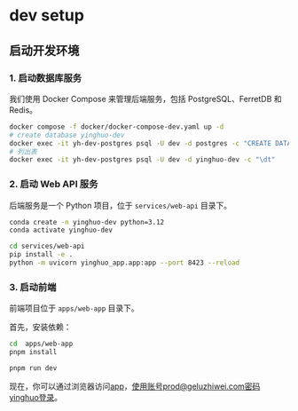 # dev setup

## 启动开发环境

### 1. 启动数据库服务

我们使用 Docker Compose 来管理后端服务，包括 PostgreSQL、FerretDB 和 Redis。

```bash
docker compose -f docker/docker-compose-dev.yaml up -d
# create database yinghuo-dev
docker exec -it yh-dev-postgres psql -U dev -d postgres -c "CREATE DATABASE \"yinghuo-dev\";"
# 列出表
docker exec -it yh-dev-postgres psql -U dev -d yinghuo-dev -c "\dt"

```

### 2. 启动 Web API 服务

后端服务是一个 Python 项目，位于 `services/web-api` 目录下。

```bash
conda create -n yinghuo-dev python=3.12
conda activate yinghuo-dev

cd services/web-api
pip install -e .
python -m uvicorn yinghuo_app.app:app --port 8423 --reload

```

### 3. 启动前端

前端项目位于 `apps/web-app` 目录下。

首先，安装依赖：

```bash
cd  apps/web-app
pnpm install

pnpm run dev
```

现在，你可以通过浏览器访问[app](http://localhost:8400/guis/v0.3.4/home.html)，使用账号prod@geluzhiwei.com密码yinghuo登录。